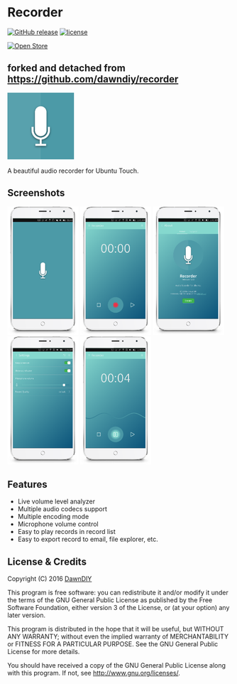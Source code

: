 # Recorder
[![GitHub release](https://img.shields.io/github/release/luksus42/recorder.svg?maxAge=2592000)](https://github.com/luksus42/recorder/releases/latest)
[![license](https://img.shields.io/github/license/luksus42/recorder.svg)](https://github.com/luksus42/recorder/blob/master/LICENSE)

[![Open Store](https://img.shields.io/badge/UbuntuStore-Recorder-E95420.svg)](https://open-store.io/app/audio-recorder.luksus)

## forked and detached from https://github.com/dawndiy/recorder

<img src="Recorder/Recorder.png" width="150" />

A beautiful audio recorder for Ubuntu Touch.

## Screenshots
<div>
  <img src="screenshots/phone00.png" width="160" style="display:inline;" />
  <img src="screenshots/phone01.png" width="160" style="display:inline;" />
  <img src="screenshots/phone02.png" width="160" style="display:inline;" />
  <img src="screenshots/phone03.png" width="160" style="display:inline;" />
  <img src="screenshots/phone04.png" width="160" style="display:inline;" />
</div>

## Features

- Live volume level analyzer
- Multiple audio codecs support
- Multiple encoding mode
- Microphone volume control
- Easy to play records in record list
- Easy to export record to email, file explorer, etc.

## License & Credits

Copyright (C) 2016  [DawnDIY](http://dawndiy.com/)

This program is free software: you can redistribute it and/or modify
it under the terms of the GNU General Public License as published by
the Free Software Foundation, either version 3 of the License, or
(at your option) any later version.

This program is distributed in the hope that it will be useful,
but WITHOUT ANY WARRANTY; without even the implied warranty of
MERCHANTABILITY or FITNESS FOR A PARTICULAR PURPOSE.  See the
GNU General Public License for more details.

You should have received a copy of the GNU General Public License
along with this program.  If not, see <http://www.gnu.org/licenses/>.
